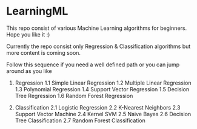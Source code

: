 # LearningML
This repo consist of various Machine Learning algorithms for beginners. Hope you like it :)

Currently the repo consist only Regression & Classification algorithms but more content is coming soon.

Follow this sequence if you need a well defined path or you can jump around as you like

1. Regression
  1.1 Simple Linear Regression
  1.2 Multiple Linear Regression
  1.3 Polynomial Regression
  1.4 Support Vector Regression
  1.5 Decision Tree Regression
  1.6 Random Forest Regression

2. Classification
  2.1 Logistic Regression
  2.2 K-Nearest Neighbors
  2.3 Support Vector Machine
  2.4 Kernel SVM
  2.5 Naive Bayes
  2.6 Decision Tree Classification
  2.7 Random Forest Classification

